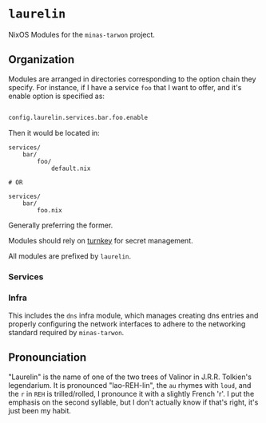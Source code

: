 # `laurelin`

NixOS Modules for the `minas-tarwon` project.

## Organization

Modules are arranged in directories corresponding to the option chain they specify. For instance, if
I have a service `foo` that I want to offer, and it's enable option is specified as:

```nix

config.laurelin.services.bar.foo.enable

```

Then it would be located in:

```
services/
    bar/
        foo/
            default.nix

# OR

services/
    bar/
        foo.nix
```

Generally preferring the former.

Modules should rely on [turnkey](https://github.com/jfredett/turnkey) for secret management.

All modules are prefixed by `laurelin`.

### Services

### Infra

This includes the `dns` infra module, which manages creating dns entries and properly configuring
the network interfaces to adhere to the networking standard required by `minas-tarwon`.

## Pronounciation

"Laurelin" is the name of one of the two trees of Valinor in J.R.R. Tolkien's legendarium. It is
pronounced "lao-REH-lin", the `au` rhymes with `loud`, and the `r` in `REH` is trilled/rolled, I
pronounce it with a slightly French 'r'. I put the emphasis on the second syllable, but I don't
actually know if that's right, it's just been my habit.
